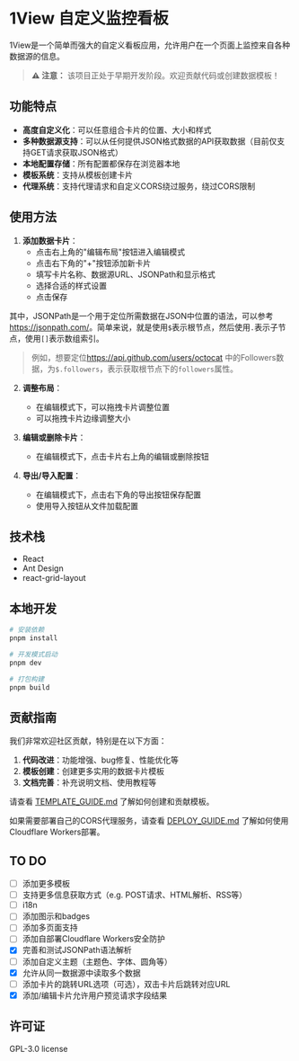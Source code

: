 # 1View 自定义监控看板

1View是一个简单而强大的自定义看板应用，允许用户在一个页面上监控来自各种数据源的信息。

> **⚠️ 注意：** 该项目正处于早期开发阶段。欢迎贡献代码或创建数据模板！

## 功能特点

- **高度自定义化**：可以任意组合卡片的位置、大小和样式
- **多种数据源支持**：可以从任何提供JSON格式数据的API获取数据（目前仅支持GET请求获取JSON格式）
- **本地配置存储**：所有配置都保存在浏览器本地
- **模板系统**：支持从模板创建卡片
- **代理系统**：支持代理请求和自定义CORS绕过服务，绕过CORS限制

## 使用方法

1. **添加数据卡片**：
   - 点击右上角的"编辑布局"按钮进入编辑模式
   - 点击右下角的"+"按钮添加新卡片
   - 填写卡片名称、数据源URL、JSONPath和显示格式
   - 选择合适的样式设置
   - 点击保存

其中，JSONPath是一个用于定位所需数据在JSON中位置的语法，可以参考<https://jsonpath.com/>。简单来说，就是使用`$`表示根节点，然后使用`.`表示子节点，使用`[]`表示数组索引。

> 例如，想要定位<https://api.github.com/users/octocat> 中的Followers数据，为`$.followers`，表示获取根节点下的`followers`属性。

2. **调整布局**：
   - 在编辑模式下，可以拖拽卡片调整位置
   - 可以拖拽卡片边缘调整大小

3. **编辑或删除卡片**：
   - 在编辑模式下，点击卡片右上角的编辑或删除按钮

4. **导出/导入配置**：
   - 在编辑模式下，点击右下角的导出按钮保存配置
   - 使用导入按钮从文件加载配置

## 技术栈

- React
- Ant Design
- react-grid-layout

## 本地开发

```bash
# 安装依赖
pnpm install

# 开发模式启动
pnpm dev

# 打包构建
pnpm build
```

## 贡献指南

我们非常欢迎社区贡献，特别是在以下方面：

1. **代码改进**：功能增强、bug修复、性能优化等
2. **模板创建**：创建更多实用的数据卡片模板
3. **文档完善**：补充说明文档、使用教程等

请查看 [TEMPLATE_GUIDE.md](./TEMPLATE_GUIDE.md) 了解如何创建和贡献模板。

如果需要部署自己的CORS代理服务，请查看 [DEPLOY_GUIDE.md](./DEPLOY_GUIDE.md) 了解如何使用Cloudflare Workers部署。

## TO DO

- [ ] 添加更多模板
- [ ] 支持更多信息获取方式（e.g. POST请求、HTML解析、RSS等）
- [ ] i18n
- [ ] 添加图示和badges
- [ ] 添加多页面支持
- [ ] 添加自部署Cloudflare Workers安全防护
- [x] 完善和测试JSONPath语法解析
- [ ] 添加自定义主题（主题色、字体、圆角等）
- [x] 允许从同一数据源中读取多个数据
- [ ] 添加卡片的跳转URL选项（可选），双击卡片后跳转对应URL
- [x] 添加/编辑卡片允许用户预览请求字段结果

## 许可证

GPL-3.0 license
